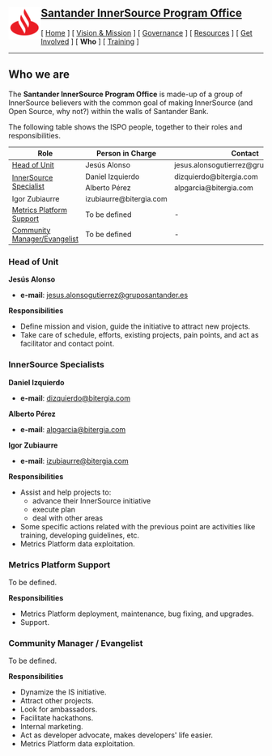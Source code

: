 <h2>
 <a href="/README.md">
   <img alt="Santander" src="/assets/img/santander.png" align="left" width="64" height="64" />
   Santander InnerSource Program Office
 </a>
</h2>

[ [Home](/README.md) ] [ [Vision & Mission](/doc/vision-and-mission.md) ] [ [Governance](/doc/governance.md) ] [ [Resources](/doc/resources.md) ] [ [Get Involved](/doc/get-involved.md) ] [ **Who** ] [ [Training](/doc/training.md) ]

---

## Who we are

The **Santander InnerSource Program Office** is made-up of a group of InnerSource believers with the common goal of making InnerSource (and Open Source, why not?) within the walls of Santander Bank.

The following table shows the ISPO people, together to their roles and responsibilities.

<table>
    <thead>
        <tr>
            <th>Role</th>
            <th>Person in Charge</th>
            <th>Contact</th>
        </tr>
    </thead>
    <tbody>
        <tr>
            <td rowspan=1><a href="#head-of-unit">Head of Unit</a></td>
            <td rowspan=1>Jesús Alonso</td>
            <td>jesus.alonsogutierrez@gruposantander.es</td>
        </tr>
        <tr>
            <td rowspan=2><a href="#innerSource-specialists">InnerSource Specialist</a></td>
            <td>Daniel Izquierdo</td>
            <td>dizquierdo@bitergia.com</td>
        </tr>
        <tr>
            <td>Alberto Pérez</td>
            <td>alpgarcia@bitergia.com</td>
        </tr>
        <tr>
            <td>Igor Zubiaurre</td>
            <td>izubiaurre@bitergia.com</td>
        </tr>
        <tr />
        <tr>
            <td><a href="#metrics-platform-support">Metrics Platform Support</a></td>
            <td>To be defined</td>
            <td>-</td>
        </tr>
        <tr>
            <td><a href="#community-manager--evangelist">Community Manager/Evangelist</td>
            <td>To be defined</td>
            <td>-</td>
        </tr>
    </tbody>
</table>

### Head of Unit

**Jesús Alonso**
- **e-mail**: jesus.alonsogutierrez@gruposantander.es

**Responsibilities**
* Define mission and vision, guide the initiative to attract new projects.
* Take care of schedule, efforts, existing projects, pain points, and act as facilitator and contact point.

### InnerSource Specialists

**Daniel Izquierdo**
- **e-mail**: dizquierdo@bitergia.com

**Alberto Pérez**
- **e-mail**: alpgarcia@bitergia.com

**Igor Zubiaurre**
- **e-mail**: izubiaurre@bitergia.com

**Responsibilities**
* Assist and help projects to:
  - advance their InnerSource initiative
  - execute plan
  - deal with other areas
* Some specific actions related with the previous point are activities like training, developing guidelines, etc.
* Metrics Platform data exploitation.

### Metrics Platform Support

To be defined.

**Responsibilities**
* Metrics Platform deployment, maintenance, bug fixing, and upgrades.
* Support.

### Community Manager / Evangelist

To be defined.

**Responsibilities**
* Dynamize the IS initiative.
* Attract other projects.
* Look for ambassadors.
* Facilitate hackathons.
* Internal marketing.
* Act as developer advocate, makes developers' life easier.
* Metrics Platform data exploitation.
